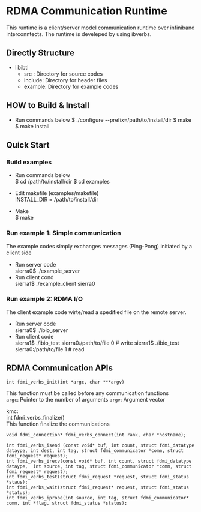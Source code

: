 
RDMA Communication Runtime
==========================

This runtime is a client/server model communication runtime over infiniband interconntects.
The runtime is develeped by using ibverbs.



Directly Structure
------------------
* libibtl  
    * src    : Directory for source codes  
    * include: Directory for header files  
    * example: Directory for example codes  



HOW to Build & Install
------------
* Run commands below
    $ ./configure --prefix=/path/to/install/dir
    $ make 
    $ make install



Quick Start
-------------
### Build examples ###

* Run commands below  
    $ cd /path/to/install/dir
    $ cd examples

* Edit makefile (examples/makefile)  
    INSTALL_DIR = /path/to/install/dir

* Make  
    $ make

### Run example 1: Simple communication ###
The example codes simply exchanges messages (Ping-Pong) initiated by a client side

* Run server code  
    sierra0$ ./example_server
* Run client cond    
    sierra1$ ./example_client sierra0

### Run example 2: RDMA I/O  ###
The client example code wirte/read a spedified file on the remote server.

* Run server code    
    sierra0$ ./ibio_server
* Run client code  
    sierra1$ ./ibio_test sierra0:/path/to/file 0 # write
    sierra1$ ./ibio_test sierra0:/path/to/file 1 # read

RDMA Communication APIs
-----------------------
    int fdmi_verbs_init(int *argc, char ***argv)  
This function must be called before any communication functions  
`argc`: Pointer to the number of arguments
`argv`: Argument vector  
    

     
kmc:  
    int fdmi_verbs_finalize()  
This function finalize the communications

    void fdmi_connection* fdmi_verbs_connect(int rank, char *hostname);

    int fdmi_verbs_isend (const void* buf, int count, struct fdmi_datatype dataype, int dest, int tag, struct fdmi_communicator *comm, struct fdmi_request* request);
    int fdmi_verbs_irecv(const void* buf, int count, struct fdmi_datatype dataype,  int source, int tag, struct fdmi_communicator *comm, struct fdmi_request* request);
    int fdmi_verbs_test(struct fdmi_request *request, struct fdmi_status *staus);
    int fdmi_verbs_wait(struct fdmi_request* request, struct fdmi_status *status);
    int fdmi_verbs_iprobe(int source, int tag, struct fdmi_communicator* comm, int *flag, struct fdmi_status *status);

